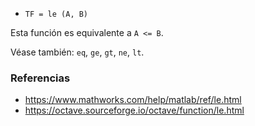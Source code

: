 * `TF = le (A, B)`

Esta función es equivalente a `A <= B`.

Véase también: `eq`, `ge`, `gt`, `ne`, `lt`.

### Referencias

* https://www.mathworks.com/help/matlab/ref/le.html
* https://octave.sourceforge.io/octave/function/le.html
